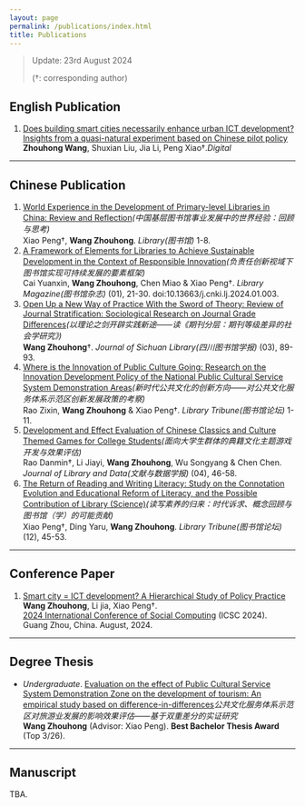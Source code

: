 ```yaml
---
layout: page
permalink: /publications/index.html
title: Publications
---
```


> Update: 23rd August 2024
>
> (†: corresponding author)


## English Publication
1. [Does building smart cities necessarily enhance urban ICT development? Insights from a quasi-natural experiment based on Chinese pilot policy](https://wangzhh.top/mypaper/Chinese/SmartCity.pdf)<br>**Zhouhong Wang**, Shuxian Liu, Jia Li, Peng Xiao†.*Digital*<br>

---
## Chinese Publication

1. [World Experience in the Development of Primary-level Libraries in China: Review and Reflection](https://wangzhh.top/mypaper/Chinese/中国基层图书馆事业发展中的世界经验.pdf)*(中国基层图书馆事业发展中的世界经验：回顾与思考)*<br>Xiao Peng†, **Wang Zhouhong**. *Library(图书馆)* 1-8.<br>
2. [A Framework of Elements for Libraries to Achieve Sustainable Development in the Context of Responsible Innovation]((https://wangzhh.top/mypaper/Chinese/负责任创新视域下图书馆实现可持续发展的要素框架.pdf))*(负责任创新视域下图书馆实现可持续发展的要素框架)*<br>Cai Yuanxin, **Wang Zhouhong**, Chen Miao & Xiao Peng†. *Library Magazine(图书馆杂志)* (01), 21-30. doi:10.13663/j.cnki.lj.2024.01.003.<br>
3. [Open Up a New Way of Practice With the Sword of Theory: Review of Journal Stratification: Sociological Research on Journal Grade Differences](https://wangzhh.top/mypaper/Chinese/以理论之剑开辟实践新途.pdf)*(以理论之剑开辟实践新途——读《期刊分层：期刊等级差异的社会学研究》)*<br>**Wang Zhouhong**†. *Journal of Sichuan Library(四川图书馆学报)* (03), 89-93.<br>
4. [Where is the Innovation of Public Culture Going: Research on the Innovation Development Policy of the National Public Cultural Service System Demonstration Areas](https://wangzhh.top/mypaper/Chinese/新时代公共文化的创新方向.pdf)*(新时代公共文化的创新方向——对公共文化服务体系示范区创新发展政策的考察)*<br>Rao Zixin, **Wang Zhouhong** & Xiao Peng†. *Library Tribune(图书馆论坛)* 1-11.<br>
5. [Development and Effect Evaluation of Chinese Classics and Culture Themed Games for College Students](https://wangzhh.top/mypaper/Chinese/面向大学生群体的典籍文化主题游戏开发与效果评估.pdf)*(面向大学生群体的典籍文化主题游戏开发与效果评估)*<br>Rao Danmin†, Li Jiayi, **Wang Zhouhong**, Wu Songyang & Chen Chen. *Journal of Library and Data(文献与数据学报)* (04), 46-58.<br>
6. [The Return of Reading and Writing Literacy: Study on the Connotation Evolution and Educational Reform of Literacy, and the Possible Contribution of Library (Science)](https://wangzhh.top/mypaper/Chinese/读写素养的归来.pdf)*(读写素养的归来：时代诉求、概念回顾与图书馆（学）的可能贡献)*<br>Xiao Peng†, Ding Yaru, **Wang Zhouhong**. *Library Tribune(图书馆论坛)* (12), 45-53.<br>

---
## Conference Paper
1. [Smart city = ICT development? A Hierarchical Study of Policy Practice](https://wangzhh.top/mypaper/Conference/SmartCityPoster.pdf)<br>**Wang Zhouhong**, Li jia, Xiao Peng†. <br> [2024 International Conference of Social Computing](https://social-computing-conference.github.io/icsc2024-hkustgz/) (ICSC 2024). <br> Guang Zhou, China. August, 2024.

---
## Degree Thesis

- *Undergraduate*. [Evaluation on the effect of Public Cultural Service System Demonstration Zone on the development of tourism: An empirical study based on difference-in-differences](https://caihanlin.com/mypaper/Thesis/本科.pdf)*公共文化服务体系示范区对旅游业发展的影响效果评估——基于双重差分的实证研究*<br>**Wang Zhouhong** (Advisor: Xiao Peng). **Best Bachelor Thesis Award** (Top 3/26).<br>

---

## Manuscript

TBA.

<br>
